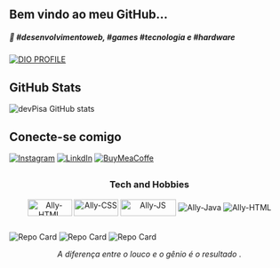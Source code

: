 ## Bem vindo ao meu GitHub...

<h5> 💫<i> #desenvolvimentoweb, #games #tecnologia e #hardware </i></h5>

[![DIO PROFILE](https://img.shields.io/badge/DIO%20PROFILE-8A2BE2)](https://web.dio.me/users/cesar_au563/?tab=achievements)


##
<div>
  
## GitHub Stats
![devPisa GitHub stats](https://github-readme-stats.vercel.app/api?username=devPisa&show_icons=true&theme=monokai&hide_border)

</div>

<div>

## Conecte-se comigo
  
[![Instagram](https://img.shields.io/badge/Instagram-E4405F?style=for-the-badge&logo=instagram&logoColor=white)](https://www.instagram.com/augusto.pisa)
[![LinkdIn](https://img.shields.io/badge/LinkedIn-0077B5?style=for-the-badge&logo=linkedin&logoColor=white)](https://www.linkedin.com/in/devpisa)
[![BuyMeaCoffe](https://img.shields.io/badge/Buy_Me_A_Coffee-FFDD00?style=for-the-badge&logo=buy-me-a-coffee&logoColor=black)](https://www.buymeacoffee.com/devPisa)<br/>

</div>

 ##

<div  align="center" style="display: inline_block">

### Tech and Hobbies

<img align="center" alt="Ally-HTML" height="30" width="80" src="https://img.shields.io/badge/html5-%23E34F26.svg?style=for-the-badge&logo=html5&logoColor=white">
<img align="center" alt="Ally-CSS" height="30" width="80" src="https://img.shields.io/badge/css3-%231572B6.svg?style=for-the-badge&logo=css3&logoColor=white">
<img align="center" alt="Ally-JS" height="30" width="100" src="https://img.shields.io/badge/JavaScript-000?style=for-the-badge&logo=javascrip">
<img align="center" alt="Ally-Java" src="https://img.shields.io/badge/java-%23ED8B00.svg?style=for-the-badge&logo=openjdk&logoColor=white">
<img align="center" alt="Ally-HTML" src="https://img.shields.io/badge/c-%2300599C.svg?style=for-the-badge&logo=c&logoColor=white">

</div style="display: inline_block">

  ##
  
![Repo Card](https://github-readme-stats.vercel.app/api/pin/?username=devPisa&repo=login-screen&icons=true&theme=monokai)
![Repo Card](https://github-readme-stats.vercel.app/api/pin/?username=devPisa&repo=prot-tipo_v1&icons=true&theme=monokai)
![Repo Card](https://github-readme-stats.vercel.app/api/pin/?username=devPisa&repo=projeto-java&icons=true&theme=monokai)

  
<div align="center">
  
  <i> A diferença entre o louco e o gênio é o resultado </i>.
  
  </div>